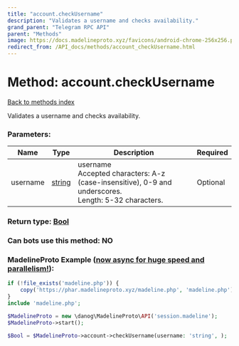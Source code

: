 ```yaml
---
title: "account.checkUsername"
description: "Validates a username and checks availability."
grand_parent: "Telegram RPC API"
parent: "Methods"
image: https://docs.madelineproto.xyz/favicons/android-chrome-256x256.png
redirect_from: /API_docs/methods/account_checkUsername.html
---
```

# Method: account.checkUsername
[Back to methods index](index.html)



Validates a username and checks availability.

### Parameters:

| Name     |    Type       | Description | Required |
|----------|---------------|-------------|----------|
|username|[string](/API_docs/types/string.html) | username<br>Accepted characters: A-z (case-insensitive), 0-9 and underscores.<br>Length: 5-32 characters. | Optional|


### Return type: [Bool](/API_docs/types/Bool.html)

### Can bots use this method: **NO**


### MadelineProto Example ([now async for huge speed and parallelism!](https://docs.madelineproto.xyz/docs/ASYNC.html)):


```php
if (!file_exists('madeline.php')) {
    copy('https://phar.madelineproto.xyz/madeline.php', 'madeline.php');
}
include 'madeline.php';

$MadelineProto = new \danog\MadelineProto\API('session.madeline');
$MadelineProto->start();

$Bool = $MadelineProto->account->checkUsername(username: 'string', );
```

